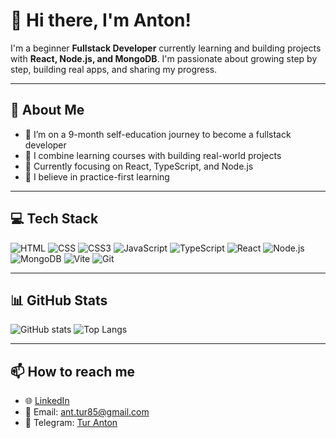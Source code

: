 # 👋 Hi there, I'm Anton!

I'm a beginner **Fullstack Developer** currently learning and building projects with **React, Node.js, and MongoDB**. I'm passionate about growing step by step, building real apps, and sharing my progress.

---

## 🧠 About Me

- 🎯 I’m on a 9-month self-education journey to become a fullstack developer
- 🔁 I combine learning courses with building real-world projects
- 💪 Currently focusing on React, TypeScript, and Node.js
- 📘 I believe in practice-first learning

---

## 💻 Tech Stack

![HTML](https://img.shields.io/badge/HTML5-000000?style=flat-square&logo=html5&logoColor=E34F26)
![CSS](https://img.shields.io/badge/CSS-000000?style=flat-square&logo=csswizardry&logoColor=2965f1)
![CSS3](https://img.shields.io/badge/CSS3-000000?style=flat-square&logo=css&logoColor=%23663399)
![JavaScript](https://img.shields.io/badge/JavaScript-000000?style=flat-square&logo=javascript&logoColor=F7DF1E)
![TypeScript](https://img.shields.io/badge/TypeScript-000000?style=flat-square&logo=typescript&logoColor=3178C6)
![React](https://img.shields.io/badge/React-000000?style=flat-square&logo=react&logoColor=61DAFB)
![Node.js](https://img.shields.io/badge/Node.js-000000?style=flat-square&logo=node.js&logoColor=339933)
![MongoDB](https://img.shields.io/badge/MongoDB-000000?style=flat-square&logo=mongodb&logoColor=47A248)
![Vite](https://img.shields.io/badge/Vite-000000?style=flat-square&logo=vite&logoColor=646CFF)
![Git](https://img.shields.io/badge/Git-000000?style=flat-square&logo=git&logoColor=F05032)

---

## 📊 GitHub Stats

![GitHub stats](https://github-readme-stats.vercel.app/api?username=ant-tur&show_icons=true&theme=default)
![Top Langs](https://github-readme-stats.vercel.app/api/top-langs/?username=ant-tur&layout=compact)

---

## 📫 How to reach me

- 🌐 [LinkedIn](https://www.linkedin.com/in/turanton/)
- 📩 Email: ant.tur85@gmail.com
- 💬 Telegram: [Tur Anton](https://t.me/Tur_Anton)

